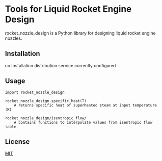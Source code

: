 # Tools for Liquid Rocket Engine Design

rocket_nozzle_design is a Python library for designing liquid rocket engine nozzles.

## Installation

no installation distribution service currently configured

## Usage


```
import rocket_nozzle_design

rocket_nozzle_design.specific_heat(T) 
    # returns specific heat of superheated steam at input temperature (K)

rocket_nozzle_design/isentropic_flow/
    # contains functions to interpolate values from isentropic flow table
```

## License
[MIT](https://choosealicense.com/licenses/mit/)